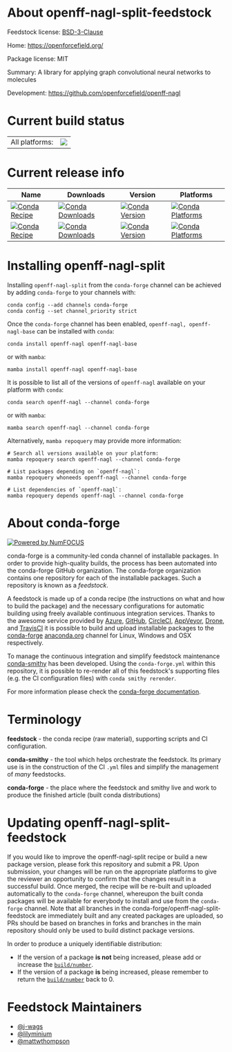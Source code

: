 About openff-nagl-split-feedstock
=================================

Feedstock license: [BSD-3-Clause](https://github.com/conda-forge/openff-nagl-feedstock/blob/main/LICENSE.txt)

Home: https://openforcefield.org/

Package license: MIT

Summary: A library for applying graph convolutional neural networks to molecules

Development: https://github.com/openforcefield/openff-nagl

Current build status
====================


<table><tr><td>All platforms:</td>
    <td>
      <a href="https://dev.azure.com/conda-forge/feedstock-builds/_build/latest?definitionId=18714&branchName=main">
        <img src="https://dev.azure.com/conda-forge/feedstock-builds/_apis/build/status/openff-nagl-feedstock?branchName=main">
      </a>
    </td>
  </tr>
</table>

Current release info
====================

| Name | Downloads | Version | Platforms |
| --- | --- | --- | --- |
| [![Conda Recipe](https://img.shields.io/badge/recipe-openff--nagl-green.svg)](https://anaconda.org/conda-forge/openff-nagl) | [![Conda Downloads](https://img.shields.io/conda/dn/conda-forge/openff-nagl.svg)](https://anaconda.org/conda-forge/openff-nagl) | [![Conda Version](https://img.shields.io/conda/vn/conda-forge/openff-nagl.svg)](https://anaconda.org/conda-forge/openff-nagl) | [![Conda Platforms](https://img.shields.io/conda/pn/conda-forge/openff-nagl.svg)](https://anaconda.org/conda-forge/openff-nagl) |
| [![Conda Recipe](https://img.shields.io/badge/recipe-openff--nagl--base-green.svg)](https://anaconda.org/conda-forge/openff-nagl-base) | [![Conda Downloads](https://img.shields.io/conda/dn/conda-forge/openff-nagl-base.svg)](https://anaconda.org/conda-forge/openff-nagl-base) | [![Conda Version](https://img.shields.io/conda/vn/conda-forge/openff-nagl-base.svg)](https://anaconda.org/conda-forge/openff-nagl-base) | [![Conda Platforms](https://img.shields.io/conda/pn/conda-forge/openff-nagl-base.svg)](https://anaconda.org/conda-forge/openff-nagl-base) |

Installing openff-nagl-split
============================

Installing `openff-nagl-split` from the `conda-forge` channel can be achieved by adding `conda-forge` to your channels with:

```
conda config --add channels conda-forge
conda config --set channel_priority strict
```

Once the `conda-forge` channel has been enabled, `openff-nagl, openff-nagl-base` can be installed with `conda`:

```
conda install openff-nagl openff-nagl-base
```

or with `mamba`:

```
mamba install openff-nagl openff-nagl-base
```

It is possible to list all of the versions of `openff-nagl` available on your platform with `conda`:

```
conda search openff-nagl --channel conda-forge
```

or with `mamba`:

```
mamba search openff-nagl --channel conda-forge
```

Alternatively, `mamba repoquery` may provide more information:

```
# Search all versions available on your platform:
mamba repoquery search openff-nagl --channel conda-forge

# List packages depending on `openff-nagl`:
mamba repoquery whoneeds openff-nagl --channel conda-forge

# List dependencies of `openff-nagl`:
mamba repoquery depends openff-nagl --channel conda-forge
```


About conda-forge
=================

[![Powered by
NumFOCUS](https://img.shields.io/badge/powered%20by-NumFOCUS-orange.svg?style=flat&colorA=E1523D&colorB=007D8A)](https://numfocus.org)

conda-forge is a community-led conda channel of installable packages.
In order to provide high-quality builds, the process has been automated into the
conda-forge GitHub organization. The conda-forge organization contains one repository
for each of the installable packages. Such a repository is known as a *feedstock*.

A feedstock is made up of a conda recipe (the instructions on what and how to build
the package) and the necessary configurations for automatic building using freely
available continuous integration services. Thanks to the awesome service provided by
[Azure](https://azure.microsoft.com/en-us/services/devops/), [GitHub](https://github.com/),
[CircleCI](https://circleci.com/), [AppVeyor](https://www.appveyor.com/),
[Drone](https://cloud.drone.io/welcome), and [TravisCI](https://travis-ci.com/)
it is possible to build and upload installable packages to the
[conda-forge](https://anaconda.org/conda-forge) [anaconda.org](https://anaconda.org/)
channel for Linux, Windows and OSX respectively.

To manage the continuous integration and simplify feedstock maintenance
[conda-smithy](https://github.com/conda-forge/conda-smithy) has been developed.
Using the ``conda-forge.yml`` within this repository, it is possible to re-render all of
this feedstock's supporting files (e.g. the CI configuration files) with ``conda smithy rerender``.

For more information please check the [conda-forge documentation](https://conda-forge.org/docs/).

Terminology
===========

**feedstock** - the conda recipe (raw material), supporting scripts and CI configuration.

**conda-smithy** - the tool which helps orchestrate the feedstock.
                   Its primary use is in the construction of the CI ``.yml`` files
                   and simplify the management of *many* feedstocks.

**conda-forge** - the place where the feedstock and smithy live and work to
                  produce the finished article (built conda distributions)


Updating openff-nagl-split-feedstock
====================================

If you would like to improve the openff-nagl-split recipe or build a new
package version, please fork this repository and submit a PR. Upon submission,
your changes will be run on the appropriate platforms to give the reviewer an
opportunity to confirm that the changes result in a successful build. Once
merged, the recipe will be re-built and uploaded automatically to the
`conda-forge` channel, whereupon the built conda packages will be available for
everybody to install and use from the `conda-forge` channel.
Note that all branches in the conda-forge/openff-nagl-split-feedstock are
immediately built and any created packages are uploaded, so PRs should be based
on branches in forks and branches in the main repository should only be used to
build distinct package versions.

In order to produce a uniquely identifiable distribution:
 * If the version of a package **is not** being increased, please add or increase
   the [``build/number``](https://docs.conda.io/projects/conda-build/en/latest/resources/define-metadata.html#build-number-and-string).
 * If the version of a package **is** being increased, please remember to return
   the [``build/number``](https://docs.conda.io/projects/conda-build/en/latest/resources/define-metadata.html#build-number-and-string)
   back to 0.

Feedstock Maintainers
=====================

* [@j-wags](https://github.com/j-wags/)
* [@lilyminium](https://github.com/lilyminium/)
* [@mattwthompson](https://github.com/mattwthompson/)

